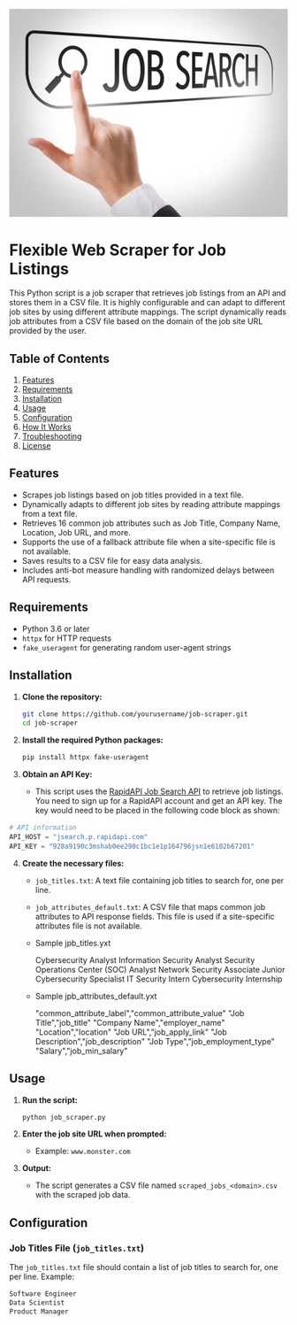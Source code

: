 ![JobSearch](JobSearch.jpg)
# Flexible Web Scraper for Job Listings

This Python script is a job scraper that retrieves job listings from an API and stores them in a CSV file. It is highly configurable and can adapt to different job sites by using different attribute mappings. The script dynamically reads job attributes from a CSV file based on the domain of the job site URL provided by the user.

## Table of Contents

1. [Features](#features)
2. [Requirements](#requirements)
3. [Installation](#installation)
4. [Usage](#usage)
5. [Configuration](#configuration)
6. [How It Works](#how-it-works)
7. [Troubleshooting](#troubleshooting)
8. [License](#license)

## Features

- Scrapes job listings based on job titles provided in a text file.
- Dynamically adapts to different job sites by reading attribute mappings from a text file.
- Retrieves 16 common job attributes such as Job Title, Company Name, Location, Job URL, and more.
- Supports the use of a fallback attribute file when a site-specific file is not available.
- Saves results to a CSV file for easy data analysis.
- Includes anti-bot measure handling with randomized delays between API requests.

## Requirements

- Python 3.6 or later
- `httpx` for HTTP requests
- `fake_useragent` for generating random user-agent strings

## Installation

1. **Clone the repository:**
    ```bash
    git clone https://github.com/yourusername/job-scraper.git
    cd job-scraper
    ```

2. **Install the required Python packages:**
    ```bash
    pip install httpx fake-useragent
    ```

3. **Obtain an API Key:**
    - This script uses the [RapidAPI Job Search API](https://rapidapi.com/letscrape-6bRBa3QguO5/api/job-search) to retrieve job listings. You need to sign up for a RapidAPI account and get an API key. The key would need to be placed in the following code block as shown:

<!-- python code block -->
```python
# API information
API_HOST = "jsearch.p.rapidapi.com"
API_KEY = "928a9190c3mshab0ee290c1bc1e1p164796jsn1e6102b67201"
```

4. **Create the necessary files:**
    - `job_titles.txt`: A text file containing job titles to search for, one per line.
    - `job_attributes_default.txt`: A CSV file that maps common job attributes to API response fields. This file is used if a site-specific attributes file is not available.
  
    - Sample jpb_titles.yxt
  
        Cybersecurity Analyst
        Information Security Analyst
        Security Operations Center (SOC) Analyst
        Network Security Associate
        Junior Cybersecurity Specialist
        IT Security Intern
        Cybersecurity Internship

    - Sample jpb_attributes_default.yxt

        "common_attribute_label","common_attribute_value"
        "Job Title","job_title"
        "Company Name","employer_name"
        "Location","location"
        "Job URL","job_apply_link"
        "Job Description","job_description"
        "Job Type","job_employment_type"
        "Salary","job_min_salary"


## Usage

1. **Run the script:**
    ```bash
    python job_scraper.py
    ```

2. **Enter the job site URL when prompted:**
    - Example: `www.monster.com`

3. **Output:**
    - The script generates a CSV file named `scraped_jobs_<domain>.csv` with the scraped job data.

## Configuration

### Job Titles File (`job_titles.txt`)

The `job_titles.txt` file should contain a list of job titles to search for, one per line. Example:

```plaintext
Software Engineer
Data Scientist
Product Manager


